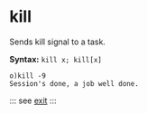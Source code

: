 # kill

Sends kill signal to a task.

**Syntax:** ```kill x; kill[x]```

```o
o)kill -9
Session's done, a job well done.
```

::: see
[exit](/verbs/other/exit.md)
:::
